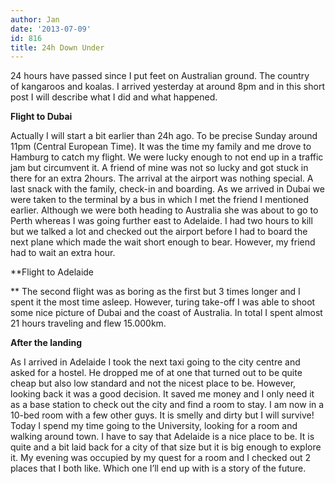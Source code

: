 ```yaml
---
author: Jan
date: '2013-07-09'
id: 816
title: 24h Down Under
---
```


24 hours have passed since I put feet on Australian ground. The country of kangaroos and koalas. I arrived yesterday at around 8pm and in this short post I will describe what I did and what happened.

**Flight to Dubai**

Actually I will start a bit earlier than 24h ago. To be precise Sunday around 11pm (Central European Time). It was the time my family and me drove to Hamburg to catch my flight. We were lucky enough to not end up in a traffic jam but circumvent it. A friend of mine was not so lucky and got stuck in there for an extra 2hours. The arrival at the airport was nothing special. A last snack with the family, check-in and boarding. As we arrived in Dubai we were taken to the terminal by a bus in which I met the friend I mentioned earlier. Although we were both heading to Australia she was about to go to Perth whereas I was going further east to Adelaide. I had two hours to kill but we talked a lot and checked out the airport before I had to board the next plane which made the wait short enough to bear. However, my friend had to wait an extra hour.

**Flight to Adelaide

** The second flight was as boring as the first but 3 times longer and I spent it the most time asleep. However, turing take-off I was able to shoot some nice picture of Dubai and the coast of Australia. In total I spent almost 21 hours traveling and flew 15.000km.

**After the landing**

As I arrived in Adelaide I took the next taxi going to the city centre and asked for a hostel. He dropped me of at one that turned out to be quite cheap but also low standard and not the nicest place to be. However, looking back it was a good decision. It saved me money and I only need it as a base station to check out the city and find a room to stay. I am now in a 10-bed room with a few other guys. It is smelly and dirty but I will survive! Today I spend my time going to the University, looking for a room and walking around town. I have to say that Adelaide is a nice place to be. It is quite and a bit laid back for a city of that size but it is big enough to explore it. My evening was occupied by my quest for a room and I checked out 2 places that I both like. Which one I&#8217;ll end up with is a story of the future.
